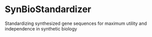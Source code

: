 # SynBioStandardizer
Standardizing synthesized gene sequences for maximum utility and independence in synthetic biology
